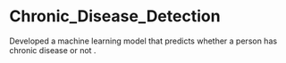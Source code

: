 # Chronic_Disease_Detection
Developed a machine learning model that predicts whether a person has chronic disease or not .
